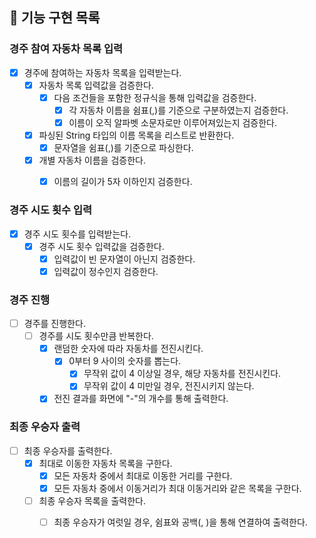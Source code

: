 ## 🚀 기능 구현 목록

### 경주 참여 자동차 목록 입력

- [x] 경주에 참여하는 자동차 목록을 입력받는다.
  - [x] 자동차 목록 입력값을 검증한다.
    - [x] 다음 조건들을 포함한 정규식을 통해 입력값을 검증한다. 
      - [x] 각 자동차 이름을 쉼표(,)를 기준으로 구분하였는지 검증한다.
      - [x] 이름이 오직 알파벳 소문자로만 이루어져있는지 검증한다.
  - [x] 파싱된 String 타입의 이름 목록을 리스트로 반환한다.
    - [x] 문자열을 쉼표(,)를 기준으로 파싱한다.
  - [x] 개별 자동차 이름을 검증한다.
    - [x] 이름의 길이가 5자 이하인지 검증한다.
    

### 경주 시도 횟수 입력

- [x] 경주 시도 횟수를 입력받는다.
  - [x] 경주 시도 횟수 입력값을 검증한다.
    - [x] 입력값이 빈 문자열이 아닌지 검증한다.
    - [x] 입력값이 정수인지 검증한다.

### 경주 진행

- [ ] 경주를 진행한다.
  - [ ] 경주를 시도 횟수만큼 반복한다.
    - [x] 랜덤한 숫자에 따라 자동차를 전진시킨다.
      - [x] 0부터 9 사이의 숫자를 뽑는다.
        - [x] 무작위 값이 4 이상일 경우, 해당 자동차를 전진시킨다.
        - [x] 무작위 값이 4 미만일 경우, 전진시키지 않는다.
    - [x] 전진 결과를 화면에 "-"의 개수를 통해 출력한다.

### 최종 우승자 출력

- [ ] 최종 우승자를 출력한다.
  - [x] 최대로 이동한 자동차 목록을 구한다.
    - [x] 모든 자동차 중에서 최대로 이동한 거리를 구한다.
    - [x] 모든 자동차 중에서 이동거리가 최대 이동거리와 같은 목록을 구한다.
  - [ ] 최종 우승자 목록을 출력한다.
    - [ ] 최종 우승자가 여럿일 경우, 쉼표와 공백(, )을 통해 연결하여 출력한다. 
  